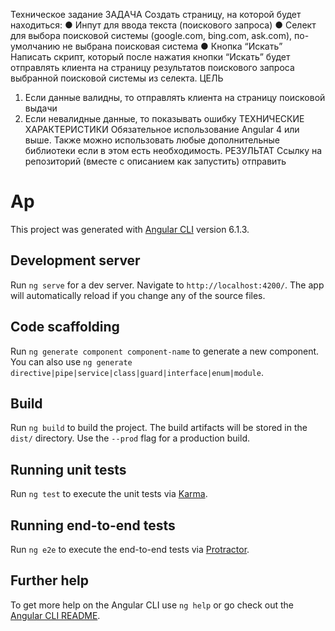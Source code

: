 Техническое задание
ЗАДАЧА
Создать страницу, на которой будет находиться:
● Инпут для ввода текста (поискового запроса)
● Селект для выбора поисковой системы (google.com, bing.com, ask.com),
по-умолчанию не выбрана поисковая система
● Кнопка “Искать”
Написать скрипт, который после нажатия кнопки “Искать” будет отправлять клиента на
страницу результатов поискового запроса выбранной поисковой системы из селекта.
ЦЕЛЬ
1. Если данные валидны, то отправлять клиента на страницу поисковой выдачи
2. Если невалидные данные, то показывать ошибку
ТЕХНИЧЕСКИЕ ХАРАКТЕРИСТИКИ
Обязательное использование Angular 4 или выше. Также можно использовать любые
дополнительные библиотеки если в этом есть необходимость.
РЕЗУЛЬТАТ
Ссылку на репозиторий (вместе с описанием как запустить) отправить

# Ap

This project was generated with [Angular CLI](https://github.com/angular/angular-cli) version 6.1.3.

## Development server

Run `ng serve` for a dev server. Navigate to `http://localhost:4200/`. The app will automatically reload if you change any of the source files.

## Code scaffolding

Run `ng generate component component-name` to generate a new component. You can also use `ng generate directive|pipe|service|class|guard|interface|enum|module`.

## Build

Run `ng build` to build the project. The build artifacts will be stored in the `dist/` directory. Use the `--prod` flag for a production build.

## Running unit tests

Run `ng test` to execute the unit tests via [Karma](https://karma-runner.github.io).

## Running end-to-end tests

Run `ng e2e` to execute the end-to-end tests via [Protractor](http://www.protractortest.org/).

## Further help

To get more help on the Angular CLI use `ng help` or go check out the [Angular CLI README](https://github.com/angular/angular-cli/blob/master/README.md).
